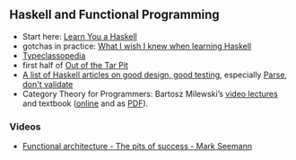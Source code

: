 ## Haskell and Functional Programming

- Start here: [Learn You a Haskell](http://learnyouahaskell.com)
- gotchas in practice: [What I wish I knew when learning Haskell](http://dev.stephendiehl.com/hask/)
- [Typeclassopedia](https://wiki.haskell.org/Typeclassopedia)
- first half of [Out of the Tar Pit](http://curtclifton.net/papers/MoseleyMarks06a.pdf)
- [A list of Haskell articles on good design, good testing](https://williamyaoh.com/posts/2019-11-24-design-and-testing-articles.html), especially [Parse, don't validate](https://lexi-lambda.github.io/blog/2019/11/05/parse-don-t-validate/)
- Category Theory for Programmers: Bartosz Milewski’s [video lectures](https://www.youtube.com/playlist?list=PLbgaMIhjbmEnaH_LTkxLI7FMa2HsnawM_) and textbook ([online](https://bartoszmilewski.com/2014/10/28/category-theory-for-programmers-the-preface/) and as [PDF](https://github.com/hmemcpy/milewski-ctfp-pdf)).

### Videos

- [Functional architecture - The pits of success - Mark Seemann](https://www.youtube.com/watch?v=US8QG9I1XW0)
